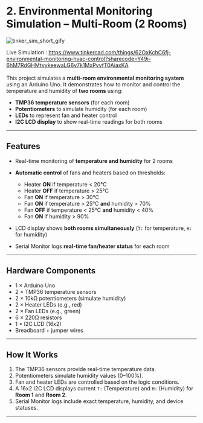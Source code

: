 #  2. Environmental Monitoring Simulation – Multi-Room (2 Rooms)

![tinker_sim_short_gify](https://github.com/user-attachments/assets/546f9e6e-1da1-4d50-9e3e-f0ffecabbb29)

Live Simulation : https://www.tinkercad.com/things/62OxKchC6fj-environmental-monitoring-hvac-control?sharecode=Y49i-6hM7RdGHMtvykeewaLG6v7k1MxPvvfT0AiaxKA  <br><br> This project simulates a **multi-room environmental monitoring system** using an Arduino Uno. It demonstrates how to monitor and control the temperature and humidity of **two rooms** using:

- **TMP36 temperature sensors** (for each room)
- **Potentiometers** to simulate humidity (for each room)
- **LEDs** to represent fan and heater control
- **I2C LCD display** to show real-time readings for both rooms

---

##  Features

- Real-time monitoring of **temperature and humidity** for 2 rooms
- **Automatic control** of fans and heaters based on thresholds:

  - Heater **ON** if temperature < 20°C  
  - Heater **OFF** if temperature > 25°C  
  - Fan **ON** if temperature > 30°C  
  - Fan **ON** if temperature > 25°C **and** humidity > 70%  
  - Fan **OFF** if temperature < 25°C **and** humidity < 40%  
  - Fan **ON** if humidity > 90%

- LCD display shows **both rooms simultaneously** (`T:` for temperature, `H:` for humidity)
- Serial Monitor logs **real-time fan/heater status** for each room

---

##  Hardware Components

- 1 × Arduino Uno  
- 2 × TMP36 temperature sensors  
- 2 × 10kΩ potentiometers (simulate humidity)  
- 2 × Heater LEDs (e.g., red)  
- 2 × Fan LEDs (e.g., green)  
- 6 × 220Ω resistors  
- 1 × I2C LCD (16x2)  
- Breadboard + jumper wires

---

##  How It Works

1. The TMP36 sensors provide real-time temperature data.
2. Potentiometers simulate humidity values (0–100%).
3. Fan and heater LEDs are controlled based on the logic conditions.
4. A 16x2 I2C LCD displays current `T:` (Temperature) and `H:` (Humidity) for **Room 1** and **Room 2**.
5. Serial Monitor logs include exact temperature, humidity, and device statuses.

---


